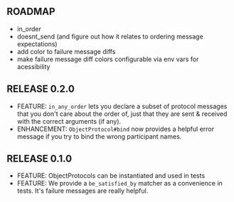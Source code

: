 ## ROADMAP

* in_order
* doesnt_send (and figure out how it relates to ordering message expectations)
* add color to failure message diffs
* make failure message diff colors configurable via env vars for acessibility

## RELEASE 0.2.0

* FEATURE: `in_any_order` lets you declare a subset of protocol messages that you don't care about the order of, just that they are sent & received with the correct arguments (if any).
* ENHANCEMENT: `ObjectProtocol#bind` now provides a helpful error message if you try to bind the wrong participant names.

## RELEASE 0.1.0

* FEATURE: ObjectProtocols can be instantiated and used in tests
* FEATURE: We provide a `be_satisfied_by` matcher as a convenience in tests. It's failure messages are really helpful.
